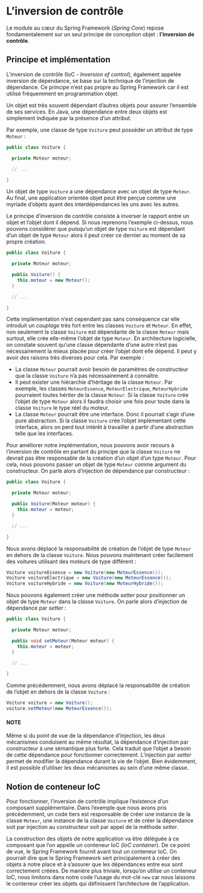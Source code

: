 <a id="spring-ioc"></a>

# L’inversion de contrôle

Le module au cœur du Spring Framework (*Spring Core*) repose fondamentalement
sur un seul principe de conception objet : **l’inversion de contrôle**.

## Principe et implémentation

L’inversion de contrôle (IoC - *Inversion of control*), également appelée
inversion de dépendance, se base sur la technique de l’injection de dépendance.
Ce principe n’est pas propre au Spring Framework car il est utilisé fréquemment
en programmation objet.

Un objet est très souvent dépendant d’autres objets pour assurer l’ensemble de ses services.
En Java, une dépendance entre deux objets est simplement indiquée par la présence
d’un attribut.

Par exemple, une classe de type `Voiture` peut posséder un attribut de type
`Moteur` :

```java
public class Voiture {

  private Moteur moteur;

  // ...

}
```

Un objet de type `Voiture` a une dépendance avec un objet de type `Moteur`.
Au final, une application orientée objet peut être perçue comme une myriade
d’objets ayant des interdépendances les uns avec les autres.

Le principe d’inversion de contrôle consiste à inverser le rapport entre un objet
et l’objet dont il dépend. Si nous reprenons l’exemple ci-dessus, nous pouvons
considérer que puisqu’un objet de type `Voiture` est dépendant d’un objet
de type `Moteur` alors il peut créer ce dernier au moment de sa propre création.

```java
public class Voiture {

  private Moteur moteur;

  public Voiture() {
    this.moteur = new Moteur();
  }

  // ...

}
```

Cette implémentation n’est cependant pas sans conséquence car elle introduit
un *couplage* très fort entre les classes `Voiture` et `Moteur`. En effet,
non seulement la classe `Voiture` est dépendante de la classe `Moteur` mais
surtout, elle crée elle-même l’objet de type `Moteur`. En architecture logicielle,
on constate souvent qu’une classe dépendante d’une autre n’est pas nécessairement
la mieux placée pour créer l’objet dont elle dépend. Il peut y avoir des raisons
très diverses pour cela. Par exemple :

* La classe `Moteur` pourrait avoir besoin de paramètres de constructeur que
  la classe `Voiture` n’a pas nécessairement à connaître.
* Il peut exister une hiérarchie d’héritage de la classe `Moteur`. Par exemple,
  les classes `MoteurEssence`, `MoteurElectrique`, `MoteurHybride` pourraient
  toutes hériter de la classe `Moteur`. Si la classe `Voiture` crée l’objet
  de type `Moteur` alors il faudra choisir une fois pour toute dans la classe
  `Voiture` le type réel du moteur.
* La classe `Moteur` pourrait être une interface. Donc il pourrait s’agir d’une
  pure abstraction. Si la classe `Voiture` crée l’objet implémentant cette interface,
  alors on perd tout intérêt à travailler à partir d’une abstraction telle que les interfaces.

Pour améliorer notre implémentation, nous pouvons avoir recours à l’inversion
de contrôle en partant du principe que la classe `Voiture` ne devrait pas
être responsable de la création d’un objet d’un type `Moteur`. Pour cela,
nous pouvons passer un objet de type `Moteur` comme argument du constructeur.
On parle alors d’injection de dépendance par constructeur :

```java
public class Voiture {

  private Moteur moteur;

  public Voiture(Moteur moteur) {
    this.moteur = moteur;
  }

  // ...

}
```

Nous avons déplacé la responsabilité de création de l’objet de type `Moteur`
en dehors de la classe `Voiture`. Nous pouvons maintenant créer facilement
des voitures utilisant des moteurs de type différent :

```java
Voiture voitureEssence = new Voiture(new MoteurEssence());
Voiture voitureElectrique = new Voiture(new MoteurEssence());
Voiture voitureHybride = new Voiture(new MoteurHybride());
```

Nous pouvons également créer une méthode *setter* pour positionner un objet de type
`Moteur` dans la classe `Voiture`. On parle alors d’injection de dépendance
par *setter* :

```java
public class Voiture {

  private Moteur moteur;

  public void setMoteur(Moteur moteur) {
    this.moteur = moteur;
  }

  // ...

}
```

Comme précédemment, nous avons déplacé la responsabilité de création de l’objet
en dehors de la classe `Voiture` :

```java
Voiture voiture = new Voiture();
voiture.setMoteur(new MoteurEssence());
```

#### NOTE
Même si du point de vue de la dépendance d’injection, les deux mécanismes
conduisent au même résultat, la dépendance d’injection par constructeur à
une sémantique plus forte. Cela traduit que l’objet a besoin de cette
dépendance pour fonctionner correctement. L’injection par *setter* permet
de modifier la dépendance durant la vie de l’objet. Bien évidemment, il
est possible d’utiliser les deux mécanismes au sein d’une même classe.

## Notion de conteneur IoC

Pour fonctionner, l’inversion de contrôle implique l’existence d’un composant
supplémentaire. Dans l’exemple que nous avons pris précédemment, un code tiers est
responsable de créer une instance de la classe `Moteur`, une instance de
la classe `Voiture` et de créer la dépendance soit par injection au constructeur
soit par appel de la méthode *setter*.

La construction des objets de notre application va être déléguée à ce composant
que l’on appelle un conteneur IoC (*IoC container*). De ce point de vue, le
Spring Framework fournit avant tout un conteneur IoC. On pourrait dire que
le Spring Framework sert principalement à créer des objets à notre place et à s’assurer
que les dépendances entre eux sont correctement créées. De manière plus triviale,
lorsqu’on utilise un conteneur IoC, nous limitons dans notre code l’usage du
mot-clé `new` car nous laissons le conteneur créer les objets qui
définissent l’architecture de l’application.
